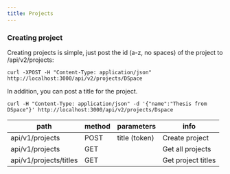 ```yaml
---
title: Projects
---
```


### Creating project

Creating projects is simple, just post the id (a-z, no spaces) of the project to /api/v2/projects:

	curl -XPOST -H "Content-Type: application/json" http://localhost:3000/api/v2/projects/DSpace
    
In addition, you can post a title for the project.  

	curl -H "Content-Type: application/json" -d '{"name":"Thesis from DSpace"}' http://localhost:3000/api/v2/projects/Dspace
    


| path                   | method | parameters    | info               |
|------------------------|--------|---------------|--------------------|
| api/v1/projects        | POST   | title (token) | Create project     |
| api/v1/projects        | GET    |               | Get all projects   |
| api/v1/projects/titles | GET    |               | Get project titles |